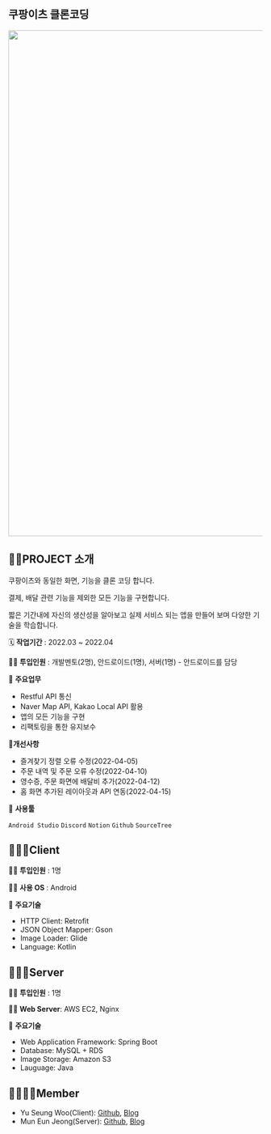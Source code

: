 ## 쿠팡이츠 클론코딩
<img width="1000" src="https://user-images.githubusercontent.com/72602912/162621764-1fa6d63a-b412-4d18-813e-28035e8b7f8c.png">

## 👩‍🏫PROJECT 소개

쿠팡이츠와 동일한 화면, 기능을 클론 코딩 합니다.

결제, 배달 관련 기능을 제외한 모든 기능을 구현합니다.

짧은 기간내에 자신의 생산성을 알아보고 실제 서비스 되는 앱을 만들어 보며 다양한 기술을 학습합니다.

🗓️ **작업기간** : 2022.03 ~ 2022.04

👨‍💻 **투입인원** : 개발멘토(2명), 안드로이드(1명), 서버(1명) - 안드로이드를 담당

📒 **주요업무** 

- Restful API 통신
- Naver Map API, Kakao Local API 활용
- 앱의 모든 기능을 구현
- 리팩토링을 통한 유지보수

💪**개선사항**

- 즐겨찾기 정렬 오류 수정(2022-04-05)
- 주문 내역 및 주문 오류 수정(2022-04-10)
- 영수증, 주문 화면에 배달비 추가(2022-04-12)
- 홈 화면 추가된 레이아웃과 API 연동(2022-04-15)

🌱 **사용툴**

`Android Studio` `Discord` `Notion` `Github` `SourceTree`

## 🙆🏻‍♂️Client

👨‍💻 **투입인원** : 1명

👨‍💻 **사용 OS** : Android

📒 **주요기술**

- HTTP Client: Retrofit
- JSON Object Mapper: Gson
- Image Loader: Glide
- Language: Kotlin

## 🙆🏻‍♀️Server

👨‍💻 **투입인원** : 1명

👨‍💻 **Web Server**: AWS EC2, Nginx

📒 **주요기술**

- Web Application Framework: Spring Boot
- Database: MySQL + RDS
- Image Storage: Amazon S3
- Lauguage: Java

## 👩‍👩‍👦‍👦**Member**

- Yu Seung Woo(Client): [Github](https://github.com/RyuSw-cs), [Blog](https://blog.naver.com/rsw1452)
- Mun Eun Jeong(Server): [Github](https://github.com/EUNJEONGMUN), [Blog](https://graph-paper.tistory.com)
